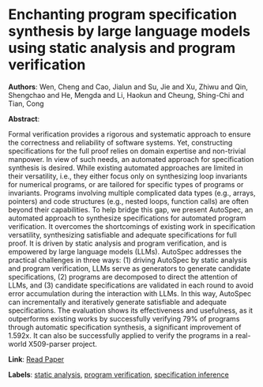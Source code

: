 # Enchanting program specification synthesis by large language models using static analysis and program verification

**Authors**: Wen, Cheng and Cao, Jialun and Su, Jie and Xu, Zhiwu and Qin, Shengchao and He, Mengda and Li, Haokun and Cheung, Shing-Chi and Tian, Cong

**Abstract**:

Formal verification provides a rigorous and systematic approach to ensure the correctness and reliability of software systems. Yet, constructing specifications for the full proof relies on domain expertise and non-trivial manpower. In view of such needs, an automated approach for specification synthesis is desired. While existing automated approaches are limited in their versatility, i.e., they either focus only on synthesizing loop invariants for numerical programs, or are tailored for specific types of programs or invariants. Programs involving multiple complicated data types (e.g., arrays, pointers) and code structures (e.g., nested loops, function calls) are often beyond their capabilities. To help bridge this gap, we present AutoSpec, an automated approach to synthesize specifications for automated program verification. It overcomes the shortcomings of existing work in specification versatility, synthesizing satisfiable and adequate specifications for full proof. It is driven by static analysis and program verification, and is empowered by large language models (LLMs). AutoSpec addresses the practical challenges in three ways: (1) driving AutoSpec by static analysis and program verification, LLMs serve as generators to generate candidate specifications, (2) programs are decomposed to direct the attention of LLMs, and (3) candidate specifications are validated in each round to avoid error accumulation during the interaction with LLMs. In this way, AutoSpec can incrementally and iteratively generate satisfiable and adequate specifications. The evaluation shows its effectiveness and usefulness, as it outperforms existing works by successfully verifying 79% of programs through automatic specification synthesis, a significant improvement of 1.592x. It can also be successfully applied to verify the programs in a real-world X509-parser project.

**Link**: [Read Paper](https://arxiv.org/pdf/2404.00762.pdf)

**Labels**: [static analysis](../../labels/static_analysis.md), [program verification](../../labels/program_verification.md), [specification inference](../../labels/specification_inference.md)
